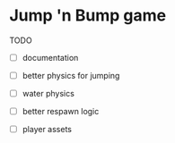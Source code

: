 # Jump 'n Bump game

TODO 
- [ ] documentation
- [ ] better physics for jumping
- [ ] water physics
- [ ] better respawn logic
- [ ] player assets
 